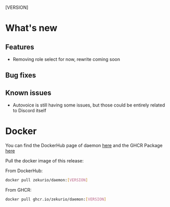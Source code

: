 [VERSION]

# What's new

## Features

- Removing role select for now, rewrite coming soon

## Bug fixes

## Known issues

- Autovoice is still having some issues, but those could be entirely related to Discord itself

# Docker

You can find the DockerHub page of daemon [here](https://hub.docker.com/r/zekurio/daemon) and the GHCR
Package [here](https://github.com/zekurio?tab=packages&repo_name=daemon)

Pull the docker image of this release:

From DockerHub:

```bash
docker pull zekurio/daemon:[VERSION]
```

From GHCR:

```bash
docker pull ghcr.io/zekurio/daemon:[VERSION]
```
